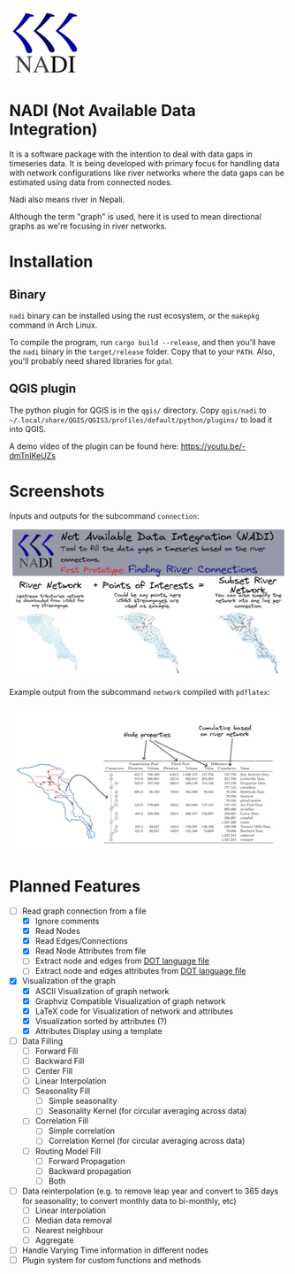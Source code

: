 ![nadi icon](./icons/nadi-128.png)

# NADI (Not Available Data Integration)
It is a software package with the intention to deal with data gaps in timeseries data. It is being developed with primary focus for handling data with network configurations like river networks where the data gaps can be estimated using data from connected nodes.

Nadi also means river in Nepali. 

Although the term "graph" is used, here it is used to mean directional graphs as we're focusing in river networks.

# Installation
## Binary
`nadi` binary can be installed using the rust ecosystem, or the `makepkg` command in Arch Linux.

To compile the program, run `cargo build --release`, and then you'll have the `nadi` binary in the `target/release` folder. Copy that to your `PATH`. Also, you'll probably need shared libraries for `gdal`

## QGIS plugin
The python plugin for QGIS is in the `qgis/` directory. Copy `qgis/nadi` to `~/.local/share/QGIS/QGIS3/profiles/default/python/plugins/` to load it into QGIS.

A demo video of the plugin can be found here: https://youtu.be/-dmTnIKeUZs

# Screenshots

Inputs and outputs for the subcommand `connection`:

![intro](./videos/thumbnail.png)

Example output from the subcommand `network` compiled with `pdflatex`:

![table](./videos/table.png)

# Planned Features
- [ ] Read graph connection from a file
  - [x] Ignore comments
  - [x] Read Nodes
  - [x] Read Edges/Connections
  - [x] Read Node Attributes from file
  - [ ] Extract node and edges from [DOT language file](https://www.graphviz.org/doc/info/lang.html)
  - [ ] Extract node and edges attributes from [DOT language file](https://www.graphviz.org/doc/info/lang.html)
- [x] Visualization of the graph
  - [x] ASCII Visualization of graph network
  - [x] Graphviz Compatible Visualization of graph network
  - [x] LaTeX code for Visualization of network and attributes
  - [x] Visualization sorted by attributes (?)
  - [x] Attributes Display using a template
- [ ] Data Filling
  - [ ] Forward Fill
  - [ ] Backward Fill
  - [ ] Center Fill
  - [ ] Linear Interpolation
  - [ ] Seasonality Fill
	- [ ] Simple seasonality
	- [ ] Seasonality Kernel (for circular averaging across data)
  - [ ] Correlation Fill
	- [ ] Simple correlation
	- [ ] Correlation Kernel (for circular averaging across data)
  - [ ] Routing Model Fill
	- [ ] Forward Propagation
	- [ ] Backward propagation
	- [ ] Both
- [ ] Data reinterpolation (e.g. to remove leap year and convert to
		365 days for seasonality; to convert monthly data to
		bi-monthly, etc)
  - [ ] Linear interpolation
  - [ ] Median data removal
  - [ ] Nearest neighbour
  - [ ] Aggregate
- [ ] Handle Varying Time information in different nodes
- [ ] Plugin system for custom functions and methods
